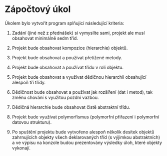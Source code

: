# Zápočtový úkol

Úkolem bylo vytvořit program splňujicí následující kriteria:

1. Zadání (jiné než z přednášek) si vymyslíte sami, projekt ale musí obsahovat minimálně sedm tříd.

2. Projekt bude obsahovat kompozice (hierarchie) objektů.

3. Projekt bude obsahovat a používat přetížené metody.

4. Projekt bude obsahovat a používat třídu v roli objektu.

5. Projekt bude obsahovat a využívat dědičnou hierarchii obsahující alespoň tři třídy.

6. Dědičnost bude obsahovat a používat jak rozšíření (dat i metod), tak změnu chování s využitou pozdní vazbou.

7. Dědičná hierarchie bude obsahovat čistě abstraktní třídu.

8. Projekt bude využívat polymorfismus (polymorfní přiřazení i polymorfní datovou strukturu).

9. Po spuštění projektu bude vytvořeno alespoň několik desítek objektů zahrnujících objekty všech deklarovaných tříd (s výjimkou abstraktních) a ve výpisu na konzole budou prezentovány výsledky úloh, které objekty vykonají.